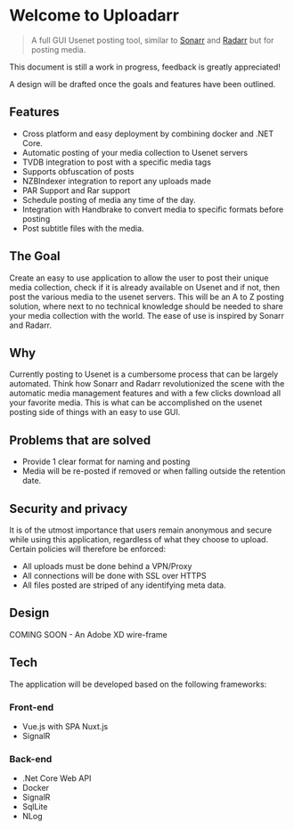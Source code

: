 # Welcome to Uploadarr

> A full GUI Usenet posting tool, similar to [Sonarr](https://link](https://github.com/Sonarr/Sonarr)) and [Radarr](https://github.com/Radarr/Radarr) but for posting media.

This document is still a work in progress, feedback is greatly appreciated!

A design will be drafted once the goals and features have been outlined.

## Features

- Cross platform and easy deployment by combining docker and .NET Core.
- Automatic posting of your media collection to Usenet servers
- TVDB integration to post with a specific media tags
- Supports obfuscation of posts
- NZBIndexer integration to report any uploads made
- PAR Support and Rar support
- Schedule posting of media any time of the day.
- Integration with Handbrake to convert media to specific formats before posting
- Post subtitle files with the media.

## The Goal

Create an easy to use application to allow the user to post their unique media collection, check if it is already available on Usenet and if not, then post the various media to the usenet servers. This will be an A to Z posting solution, where next to no technical knowledge should be needed to share your media collection with the world. The ease of use is inspired by Sonarr and Radarr.

## Why

Currently posting to Usenet is a cumbersome process that can be largely automated. Think how Sonarr and Radarr revolutionized the scene with the automatic media management features and with a few clicks download all your favorite media. This is what can be accomplished on the usenet posting side of things with an easy to use GUI.

## Problems that are solved

- Provide 1 clear format for naming and posting
- Media will be re-posted if removed or when falling outside the retention date.  

## Security and privacy

It is of the utmost importance that users remain anonymous and secure while using this application, regardless of what they choose to upload. Certain policies will therefore be enforced:

- All uploads must be done behind a VPN/Proxy
- All connections will be done with SSL over HTTPS
- All files posted are striped of any identifying meta data.

## Design

COMING SOON - An Adobe XD wire-frame

## Tech

The application will be developed based on the following frameworks:

### Front-end

- Vue.js with SPA Nuxt.js
- SignalR

### Back-end

- .Net Core Web API
- Docker
- SignalR
- SqlLite
- NLog
  